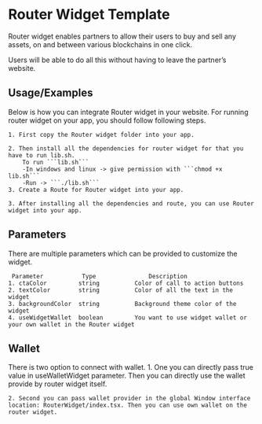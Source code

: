 # Router Widget Template
Router widget enables partners to allow their users to buy and sell any assets, on and between various blockchains in one click. 

Users will be able to do all this without having to leave the partner’s website.

## Usage/Examples
Below is how you can integrate Router widget in your website.
	For running router widget on your app, you should follow following steps.
	
	1. First copy the Router widget folder into your app.

	2. Then install all the dependencies for router widget for that you have to run lib.sh.
		To run ```lib.sh```
		-In windows and linux -> give permission with ```chmod +x lib.sh```
		-Run -> ```./lib.sh```
    3. Create a Route for Router widget into your app.
    
	3. After installing all the dependencies and route, you can use Router widget into your app.
	

## Parameters

There are multiple parameters which can be provided to customize the widget. 

     Parameter      	 Type	      		Description
	1. ctaColor		    string		    Color of call to action buttons
	2. textColor		string		    Color of all the text in the widget
	3. backgroundColor	string		    Background theme color of the widget
	4. useWidgetWallet	boolean		    You want to use widget wallet or your own wallet in the Router widget

## Wallet

There is two option to connect with wallet.
    1. One you can directly pass true value in useWalletWidget parameter. Then you can directly use the wallet provide by router widget itself.
    
	2. Second you can pass wallet provider in the global Window interface location: RouterWidget/index.tsx. Then you can use own wallet on the router widget.
